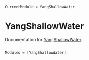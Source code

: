 ```@meta
CurrentModule = YangShallowWater
```

# YangShallowWater

Documentation for [YangShallowWater](https://github.com/natgeo-wong/YangShallowWater.jl).

```@index
```

```@autodocs
Modules = [YangShallowWater]
```
